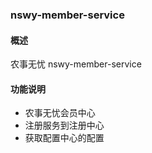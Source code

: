 ### nswy-member-service

#### 概述
农事无忧 nswy-member-service


#### 功能说明
-  农事无忧会员中心
-  注册服务到注册中心
-  获取配置中心的配置


 
